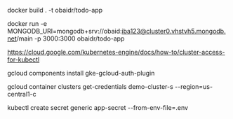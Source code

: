 docker build . -t obaidr/todo-app

docker run -e MONGODB_URI=mongodb+srv://obaid:iba123@cluster0.vhstvh5.mongodb.net/main -p 3000:3000 obaidr/todo-app

https://cloud.google.com/kubernetes-engine/docs/how-to/cluster-access-for-kubectl

gcloud components install gke-gcloud-auth-plugin

gcloud container clusters get-credentials demo-cluster-s --region=us-central1-c

kubectl create secret generic app-secret --from-env-file=.env
